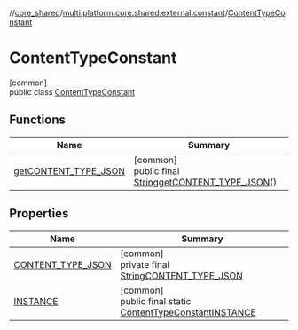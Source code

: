 //[core_shared](../../../index.md)/[multi.platform.core.shared.external.constant](../index.md)/[ContentTypeConstant](index.md)

# ContentTypeConstant

[common]\
public class [ContentTypeConstant](index.md)

## Functions

| Name | Summary |
|---|---|
| [getCONTENT_TYPE_JSON](get-c-o-n-t-e-n-t_-t-y-p-e_-j-s-o-n.md) | [common]<br>public final [String](https://developer.android.com/reference/kotlin/java/lang/String.html)[getCONTENT_TYPE_JSON](get-c-o-n-t-e-n-t_-t-y-p-e_-j-s-o-n.md)() |

## Properties

| Name | Summary |
|---|---|
| [CONTENT_TYPE_JSON](index.md#1839784118%2FProperties%2F-1689394408) | [common]<br>private final [String](https://developer.android.com/reference/kotlin/java/lang/String.html)[CONTENT_TYPE_JSON](index.md#1839784118%2FProperties%2F-1689394408) |
| [INSTANCE](index.md#1162599240%2FProperties%2F-1689394408) | [common]<br>public final static [ContentTypeConstant](index.md)[INSTANCE](index.md#1162599240%2FProperties%2F-1689394408) |
